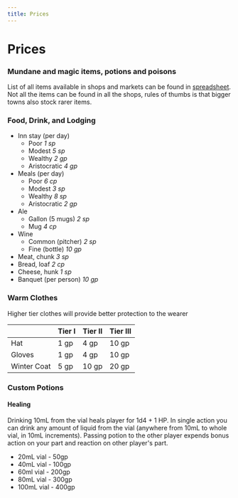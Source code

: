 ```yaml
---
title: Prices
---
```


# Prices

### Mundane and magic items, potions and poisons
List of all items available in shops and markets can be found in [spreadsheet](https://docs.google.com/spreadsheets/d/10q9-pMNvQZE5T7Zuco4PJsYW-rwES_LfMp0-wUerfyw). Not all the items can be found in all the shops, rules of thumbs is that bigger towns also stock rarer items.


### Food, Drink, and Lodging
* Inn stay (per day)
    * Poor	*1 sp*
    * Modest	*5 sp*
    * Wealthy	*2 gp*
    * Aristocratic	*4 gp*
* Meals (per day)
    * Poor	*6 cp*
    * Modest	*3 sp*
    * Wealthy	*8 sp*
    * Aristocratic	*2 gp*
* Ale
    * Gallon (5 mugs)	*2 sp*
    * Mug	*4 cp*
* Wine
    * Common (pitcher)	*2 sp*
    * Fine (bottle)	*10 gp*
* Meat, chunk	*3 sp*
* Bread, loaf	*2 cp*
* Cheese, hunk	*1 sp*
* Banquet (per person)	*10 gp*

### Warm Clothes

Higher tier clothes will provide better protection to the wearer

|             | Tier I | Tier II | Tier III |
|-------------|--------|---------|----------|
| Hat         | 1 gp   | 4 gp    | 10 gp    |
| Gloves      | 1 gp   | 4 gp    | 10 gp    |
| Winter Coat | 5 gp   | 10 gp   | 20 gp    |

### Custom Potions

#### Healing

Drinking 10mL from the vial heals player for 1d4 + 1 HP. In single action you can drink any amount of liquid from the vial (anywhere from 10mL to whole vial, in 10mL increments). Passing potion to the other player expends bonus action on your part and reaction on other player's part.

* 20mL vial - 50gp
* 40mL vial - 100gp
* 60ml vial - 200gp
* 80mL vial - 300gp
* 100mL vial - 400gp